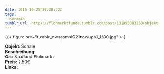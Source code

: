 ```yaml
---
date: 2015-10-25T19:28:22Z
tags:
- Keramik
tumblr_url: https://flohmarktfunde.tumblr.com/post/131893883253/objekt-schale-beschreibung-lorem-ipsum-ort
---
```

 {{< figure src="tumblr_nwsgamsiC21tfawupo1_1280.jpg" >}}  

**Objekt:** Schale  
**Beschreibung:**   
**Ort:** Kaufland Flohmarkt  
**Preis:** 2,50€  
**Links:** 
